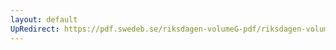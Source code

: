 ```yaml
---
layout: default
UpRedirect: https://pdf.swedeb.se/riksdagen-volumeG-pdf/riksdagen-volumeG-pdf/data/200102/reg_200102/reg_200102_0043.pdf
---
```

